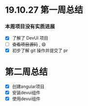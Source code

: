  
# 19.10.27 第一周总结

### 本周项目没有实质进展

- [x] 了解了 DevUI 项目
- [ ] ~~查看项目源码~~ , :smile:
- [x] 初步了解 git 操作并提交了 pr

#  第二周总结
- [x] 创建angular项目
- [x] 安装devui组件
- [x] 使用devui组件
